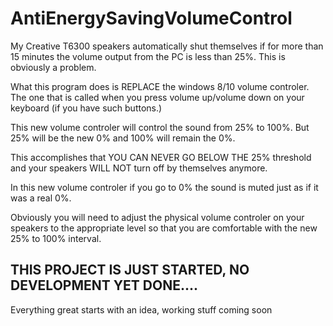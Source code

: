 # AntiEnergySavingVolumeControl

My Creative T6300 speakers automatically shut themselves if for more than 15 minutes the volume output from the PC is less than 25%. 
This is obviously a problem.

What this program does is REPLACE the windows 8/10 volume controler. The one that is called when you press volume up/volume down on your keyboard (if you have such buttons.)

This new volume controler will control the sound from 25% to 100%. But 25% will be the new 0% and 100% will remain the 0%.

This accomplishes that YOU CAN NEVER GO BELOW THE 25% threshold and your speakers WILL NOT turn off by themselves anymore.

In this new volume controler if you go to 0% the sound is muted just as if it was a real 0%.

Obviously you will need to adjust the physical volume controler on your speakers to the appropriate level so that you are comfortable with the new 25% to 100% interval.

## THIS PROJECT IS JUST STARTED, NO DEVELOPMENT YET DONE.... 
Everything great starts with an idea, working stuff coming soon

